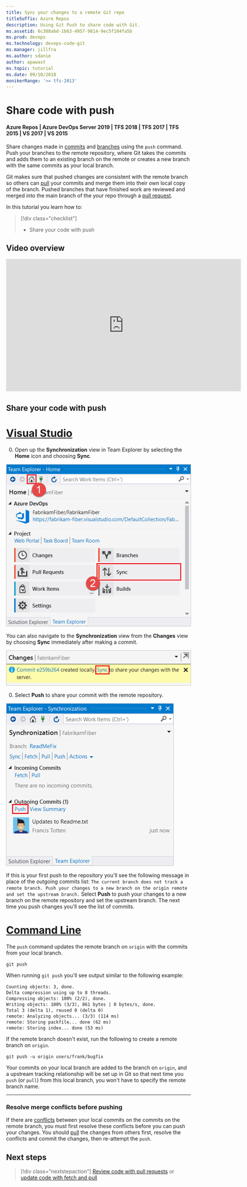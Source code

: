 ```yaml
---
title: Sync your changes to a remote Git repo
titleSuffix: Azure Repos
description: Using Git Push to share code with Git.
ms.assetid: 6c388abd-1b63-4957-9814-9ec5f104fa5b
ms.prod: devops
ms.technology: devops-code-git 
ms.manager: jillfra
ms.author: sdanie
author: apawast
ms.topic: tutorial
ms.date: 09/10/2018
monikerRange: '>= tfs-2013'
---
```


# Share code with push

#### Azure Repos | Azure DevOps Server 2019 | TFS 2018 | TFS 2017 | TFS 2015 | VS 2017 | VS 2015

Share changes made in [commits](commits.md) and [branches](branches.md) using the `push` command. 
Push your branches to the remote repository, where Git takes the commits and adds them to an existing branch on the remote or creates a new branch with the same commits as your local branch.

Git makes sure that pushed changes are consistent with the remote branch so others can [pull](pulling.md) your commits and merge them into their own local copy of the branch. 
Pushed branches that have finished work are reviewed and merged into the main branch of the your repo through a [pull request](pullrequest.md).

In this tutorial you learn how to:

> [!div class="checklist"]
> * Share your code with push

## Video overview
   
<iframe src="https://channel9.msdn.com/series/Team-Services-Git-Tutorial/Git-Tutorial-Push/player" width="640" height="360" allowFullScreen frameBorder="0"></iframe>

<a name="share-your-code-with-push"></a>

## Share your code with push

# [Visual Studio](#tab/visual-studio)

0. Open up the **Synchronization** view in Team Explorer by selecting the **Home** icon and choosing **Sync**. 

  ![Synchronization](_img/gitquickstart-vs2017/sync.png)

  You can also navigate to the **Synchronization** view from the **Changes** view by choosing **Sync** immediately after making a commit.

  ![Synchronization](_img/gitquickstart-vs2017/commit-created-locally.png)

0. Select **Push** to share your commit with the remote repository.

  ![Push](_img/gitquickstart-vs2017/push-to-origin.png)

  If this is your first push to the repository you'll see the following message in place of the outgoing commits list: `The current branch does not track a remote branch. Push your changes to a new branch on the origin remote and set the upstream branch.` Select **Push** to push your changes to a new branch on the remote repository and set the upstream branch. The next time you push changes you'll see the list of commits.

# [Command Line](#tab/command-line)

The `push` command updates the remote branch on `origin` with the commits from your local branch.

```
git push
```

When running `git push` you'll see output similar to the following example:

```
Counting objects: 3, done.
Delta compression using up to 8 threads.
Compressing objects: 100% (2/2), done.
Writing objects: 100% (3/3), 861 bytes | 0 bytes/s, done.
Total 3 (delta 1), reused 0 (delta 0)
remote: Analyzing objects... (3/3) (114 ms)
remote: Storing packfile... done (62 ms)
remote: Storing index... done (53 ms)
```

If the remote branch doesn't exist, run the following to create a remote branch on `origin`.

```
git push -u origin users/frank/bugfix
```

Your commits on your local branch are added to the branch on `origin`, and a upstream tracking relationship will be set up in
Git so that next time you `push` (or `pull`) from this local branch, you won't have to specify the remote branch name.

---

### Resolve merge conflicts before pushing   

If there are [conflicts](merging.md) between your local commits on the commits on the remote branch, you must first resolve these conflicts before you can push your changes. 
You should [pull](pulling.md) the changes from others first, resolve the conflicts and commit the changes, then re-attempt the `push`.

## Next steps

> [!div class="nextstepaction"]
> [Review code with pull requests](pullrequest.md) or [update code with fetch and pull](pulling.md)

